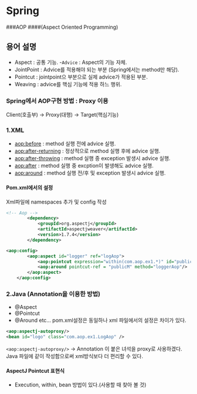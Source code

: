 # Spring

###AOP
####(Aspect Oriented Programming)

## 용어 설명

 - Aspect : 공통 기능.
 -`Advice` : Aspect의 기능 자체.
 - JointPoint : Advice를 적용해야 되는 부분 (Spring에서는 method만 해당).
 - Pointcut : jointpoint으 부분으로 실제 advice가 적용된 부분.
 - Weaving : advice를 핵심 기능에 적용 하느 행위.
 
### Spring에서 AOP구현 방법 : Proxy 이용
   Client(호출부) -> Proxy(대행) -> Target(핵심기능)

### 1.XML
 - <aop:before> : method 실행 전에 advice 실행.
 - <aop:after-returning> : 정상적으로 method 실행 후에 advice 실행.
 - <aop:after-throwing> : method 실행 중 exception 발생시 advice 실행.
 - <aop:after> : method 실행 중 excption이 발생해도 advice 실행.
 - <aop:around> : method 실행 전/후 및 exception 발생시 advice 실행.

#### Pom.xml에서의 설정

Xml파일에 namespaces 추가 및 config 작성

```xml
<!-- Aop -->
		<dependency>
			<groupId>org.aspectj</groupId>
			<artifactId>aspectjweaver</artifactId>
			<version>1.7.4</version>
		</dependency>

<aop:config>
		<aop:aspect id="logger" ref="logAop">
			<aop:pointcut expression="within(com.aop.ex1.*)" id="publicM"/>
			<aop:around pointcut-ref = "publicM" method="loggerAop"/>
		</aop:aspect>
	</aop:config>
```

### 2.Java (Annotation을 이용한 방법)
 - @Aspect
 - @Pointcut
 - @Around  etc...
 pom.xml설정은 동일하나 xml 파일에서의 설정은 차이가 있다.
 ```xml
<aop:aspectj-autoproxy/>
<bean id="logo" class="com.aop.ex1.LogAop" />
```
`<aop:aspectj-autoproxy/>` -> Annotation 이 붙은 녀석을 proxy로 사용하겠다.
Java 파일에 같이 작성함으로써 xml방식보다 더 편리할 수 있다.

#### AspectJ Pointcut 표현식
 - Execution, within, bean 방법이 있다.(사용할 때 찾아 볼 것)

 
